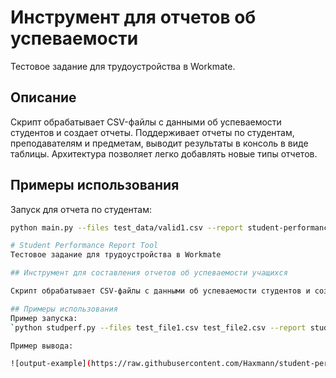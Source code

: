 # Инструмент для отчетов об успеваемости

Тестовое задание для трудоустройства в Workmate.

## Описание

Скрипт обрабатывает CSV-файлы с данными об успеваемости студентов и создает отчеты. Поддерживает отчеты по студентам, преподавателям и предметам, выводит результаты в консоль в виде таблицы. Архитектура позволяет легко добавлять новые типы отчетов.

## Примеры использования

Запуск для отчета по студентам:

```bash
python main.py --files test_data/valid1.csv --report student-performance

# Student Performance Report Tool
Тестовое задание для трудоустройства в Workmate

## Инструмент для составления отчетов об успеваемости учащихся

Скрипт обрабатывает CSV-файлы с данными об успеваемости студентов и создает отчеты. Поддерживает отчеты по студентам, преподавателям (WIP) и предметам (WIP), выводит результаты в консоль в виде таблицы. Архитектура позволяет легко добавлять новые типы отчетов.

## Примеры использования
Пример запуска:
`python studperf.py --files test_file1.csv test_file2.csv --report student-performance`

Пример вывода:

![output-example](https://raw.githubusercontent.com/Haxmann/student-performance/master/.github/images/example.png)
